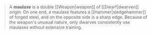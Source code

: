 > A **maulaxe** is a double [[Weapon|weapon]] of [[Dwarf|dwarven]] origin. On one end, a maulaxe features a [[Hammer|sledgehammer]] of forged steel, and on the opposite side is a sharp edge. Because of the weapon's unusual nature, only dwarves consistently use maulaxes without extensive training.







